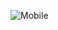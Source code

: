 ![Mobile](https://github.com/JeryJoss22/Mobile-Configuration/assets/108046726/da0673a2-4826-4bac-9c7a-42e93ecefec1)
